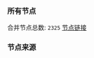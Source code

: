 ### 所有节点
合并节点总数: `2325`
[节点链接](https://raw.githubusercontent.com/rzhy1/11/master/sub/sub_merge_base64.txt)

### 节点来源